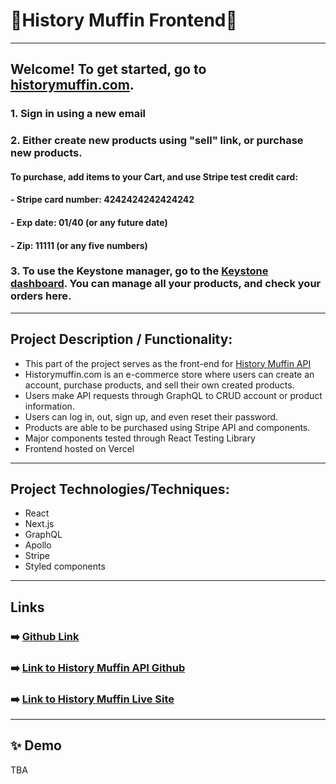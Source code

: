 # 🧁History Muffin Frontend🧁

---

## Welcome! To get started, go to [historymuffin.com](https://historymuffin.com).
### 1. Sign in using a new email
### 2. Either create new products using "sell" link, or purchase new products. 
#### To purchase, add items to your Cart, and use Stripe test credit card: 
#### - Stripe card number: 4242424242424242
#### - Exp date: 01/40 (or any future date)
#### - Zip: 11111 (or any five numbers)
### 3. To use the Keystone manager, go to the [Keystone dashboard](https://api.historymuffin.com/). You can manage all your products, and check your orders here.

---

## Project Description / Functionality: 
- This part of the project serves as the front-end for [History Muffin API](https://github.com/cjmaret/history-muffin-api)
- Historymuffin.com is an e-commerce store where users can create an account, purchase products, and sell their own created products.
- Users make API requests through GraphQL to CRUD account or product information.
- Users can log in, out, sign up, and even reset their password.
- Products are able to be purchased using Stripe API and components.
- Major components tested through React Testing Library
- Frontend hosted on Vercel

---

## Project Technologies/Techniques:
- React
- Next.js
- GraphQL
- Apollo
- Stripe
- Styled components

---

## Links
### ➡️ [Github Link](https://github.com/cjmaret/history-muffin-frontend)
### ➡️ [Link to History Muffin API Github](https://github.com/cjmaret/history-muffin-api)
### ➡️ [Link to History Muffin Live Site](https://historymuffin.com/)

---

## ✨ Demo
TBA
